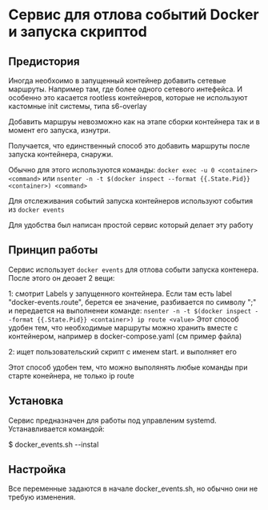 # Сервис для отлова событий Docker и запуска скриптоd

## Предистория

Иногда необхоимо в запущенный контейнер добавить сетевые маршруты. Например там, где более одного сетевого интефейса. И особенно это касается rootless контейнеров, которые не используют кастомные init системы, типа s6-overlay

Добавить маршруы невозможно как на этапе сборки контейнера так и в момент его запуска, изнутри.

Получается, что единственный способ это добавить маршруты после запуска контейнера, снаружи.

Обычно для этого используются команды:
```docker exec -u 0 <container> <command>```
или
```nsenter -n -t $(docker inspect --format {{.State.Pid}} <container>) <command>```

Для отслеживания событий запуска контейнеров используют события из ```docker events```

Для удобства был написан простой сервис который делает эту работу

## Принцип работы

Сервис использует ```docker events``` для отлова событи запуска контенера. После этого он деоает 2 вещи:

1: смотрит Labels у запущенного контейнера. Если там есть label "docker-events.route", берется ее значение, разбивается по символу ";" и передается на выполненеи команде:
```nsenter -n -t $(docker inspect --format {{.State.Pid}} <container>) ip route <value>```
Этот способ удобен тем, что необходимые маршруты можно хранить вместе с контейнером, например в docker-compose.yaml (см пример файла)

2: ищет пользовательский скрипт с именем start.<container> и выполняет его

Этот способ удобен тем, что можно выполянять любые команды при старте конейнера, не только ip route

## Установка

Сервис предназначен для работы под управленим systemd. Устанавливается командой:

$ docker_events.sh --instal

## Настройка

Все переменные задаются в начале docker_events.sh, но обычно они не требую изменения.
